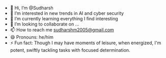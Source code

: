 - 👋 Hi, I’m @Sudharsh
- 👀 I’m interested in new trends in AI and cyber security
- 🌱 I’m currently learning everything I find interesting
- 💞️ I’m looking to collaborate on ...
- 📫 How to reach me sudharshm2005@gmail.com
- 😄 Pronouns: he/him
- ⚡ Fun fact: Though I may have moments of leisure, when energized, I'm potent, swiftly tackling tasks with focused determination.

<!---
MSudharsh110305/MSudharsh110305 is a ✨ special ✨ repository because its `README.md` (this file) appears on your GitHub profile.
You can click the Preview link to take a look at your changes.
--->
